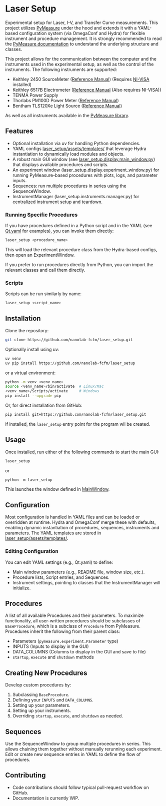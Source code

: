 # Laser Setup

Experimental setup for Laser, I-V, and Transfer Curve measurements. This project utilizes [PyMeasure](https://pypi.org/project/PyMeasure/) under the hood and extends it with a YAML-based configuration system (via OmegaConf and Hydra) for flexible instrument and procedure management. It is strongly recommended to read the [PyMeasure documentation](https://pymeasure.readthedocs.io/en/latest/) to understand the underlying structure and classes.

This project allows for the communication between the computer and the instruments used in the experimental setup, as well as the control of the instruments. The following instruments are supported:

- Keithley 2450 SourceMeter ([Reference Manual](https://download.tek.com/manual/2450-901-01_D_May_2015_Ref.pdf)) (Requires [NI-VISA](https://www.ni.com/en-us/support/downloads/drivers/download.ni-visa.html) installed)
- Keithley 6517B Electrometer ([Reference Manual](https://download.tek.com/manual/6517B-901-01D_Feb_2016.pdf) (Also requires NI-VISA))
- TENMA Power Supply
- Thorlabs PM100D Power Meter ([Reference Manual](https://www.thorlabs.com/drawings/bb953791e3c90bd7-987A9A0B-9650-5B7A-6479A1E42E4265C8/PM100D-Manual.pdf))
- Bentham TLS120Xe Light Source ([Reference Manual](https://www.bentham.co.uk/fileadmin/uploads/bentham/Components/Tunable%20Light%20Sources/TLS120Xe/TLS120Xe_CommunicationManual.pdf))

As well as all instruments available in the [PyMeasure library](https://pymeasure.readthedocs.io/en/latest/api/instruments/index.html).

## Features

- Optional installation via uv for handling Python dependencies.
- YAML configs [laser_setup/assets/templates/](laser_setup/assets/templates/) that leverage Hydra instantiation to dynamically load modules and objects.
- A robust main GUI window (see [laser_setup.display.main_window.py](laser_setup/display/main_window.py)) that displays available procedures and scripts.
- An experiment window (laser_setup.display.experiment_window.py) for running PyMeasure-based procedures with plots, logs, and parameter inputs.
- Sequences: run multiple procedures in series using the SequenceWindow.
- InstrumentManager (laser_setup.instruments.manager.py) for centralized instrument setup and teardown.

### Running Specific Procedures

If you have procedures defined in a Python script and in the YAML (see [Qt.yaml](laser_setup/assets/templates/Qt.yaml) for examples), you can invoke them directly:

```bash
laser_setup <procedure_name>
```

This will load the relevant procedure class from the Hydra-based configs, then open an ExperimentWindow.

If you prefer to run procedures directly from Python, you can import the relevant classes and call them directly.

### Scripts

Scripts can be run similarly by name:

```bash
laser_setup <script_name>
```

## Installation

Clone the repository:

```bash
git clone https://github.com/nanolab-fcfm/laser_setup.git
```

Optionally install using uv:

```bash
uv venv
uv pip install https://github.com/nanolab-fcfm/laser_setup
```

or a virtual environment:

```bash
python -m venv <venv_name>
source <venv_name>/bin/activate  # Linux/Mac
<venv_name>/Scripts/activate     # Windows
pip install --upgrade pip
```

Or, for direct installation from GitHub:

```bash
pip install git+https://github.com/nanolab-fcfm/laser_setup.git
```

If installed, the `laser_setup` entry point for the program wll be created.

## Usage

Once installed, run either of the following commands to start the main GUI:

```bash
laser_setup
```

or

```python
python -m laser_setup
```

This launches the window defined in [MainWindow](laser_setup/display/main_window.py).

## Configuration

Most configuration is handled in YAML files and can be loaded or overridden at runtime. Hydra and OmegaConf merge these with defaults, enabling dynamic instantiation of procedures, sequences, instruments and parameters. The YAML templates are stored in [laser_setup/assets/templates/](laser_setup/assets/templates/).

### Editing Configuration

You can edit YAML settings (e.g., Qt.yaml) to define:

- Main window parameters (e.g., README file, window size, etc.).
- Procedure lists, Script entries, and Sequences.
- Instrument settings, pointing to classes that the InstrumentManager will initialize.

## Procedures

A list of all available Procedures and their parameters. To maximize functionality, all user-written procedures should be subclasses of `BaseProcedure`, which is a subclass of `Procedure` from PyMeasure. Procedures inherit the following from their parent class:

- Parameters (`pymeasure.experiment.Parameter` type)
- INPUTS (Inputs to display in the GUI)
- DATA_COLUMNS (Columns to display in the GUI and save to file)
- `startup`, `execute` and `shutdown` methods

## Creating New Procedures

Develop custom procedures by:

1. Subclassing `BaseProcedure`.
2. Defining your `INPUTS` and `DATA_COLUMNS`.
3. Setting up your parameters.
4. Setting up your instruments.
5. Overriding `startup`, `execute`, and `shutdown` as needed.

## Sequences

Use the SequenceWindow to group multiple procedures in series. This allows chaining them together without manually rerunning each experiment. Edit or create new sequence entries in YAML to define the flow of procedures.

## Contributing

- Code contributions should follow typical pull-request workflow on GitHub.
- Documentation is currently WIP.
